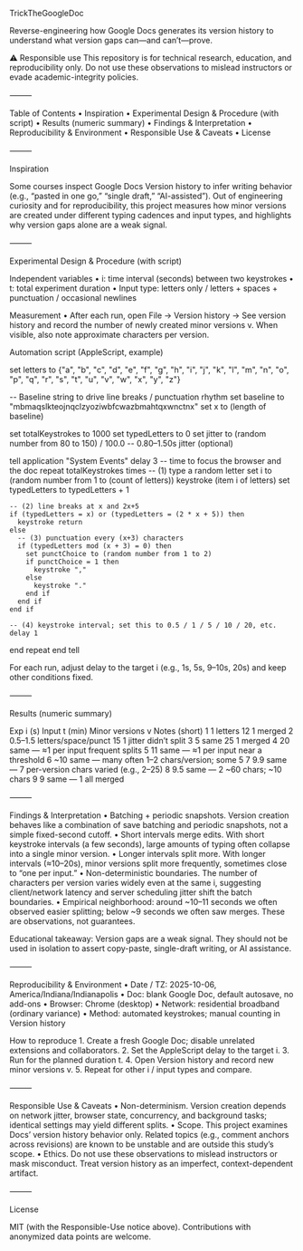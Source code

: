 TrickTheGoogleDoc

Reverse-engineering how Google Docs generates its version history to understand what version gaps can—and can’t—prove.

⚠️ Responsible use
This repository is for technical research, education, and reproducibility only. Do not use these observations to mislead instructors or evade academic-integrity policies.

⸻

Table of Contents
	•	Inspiration
	•	Experimental Design & Procedure (with script)
	•	Results (numeric summary)
	•	Findings & Interpretation
	•	Reproducibility & Environment
	•	Responsible Use & Caveats
	•	License

⸻

Inspiration

Some courses inspect Google Docs Version history to infer writing behavior (e.g., “pasted in one go,” “single draft,” “AI-assisted”). Out of engineering curiosity and for reproducibility, this project measures how minor versions are created under different typing cadences and input types, and highlights why version gaps alone are a weak signal.

⸻

Experimental Design & Procedure (with script)

Independent variables
	•	i: time interval (seconds) between two keystrokes
	•	t: total experiment duration
	•	Input type: letters only / letters + spaces + punctuation / occasional newlines

Measurement
	•	After each run, open File → Version history → See version history and record the number of newly created minor versions v. When visible, also note approximate characters per version.

Automation script (AppleScript, example)

set letters to {"a", "b", "c", "d", "e", "f", "g", "h", "i", "j", "k", "l", "m", "n", "o", "p", "q", "r", "s", "t", "u", "v", "w", "x", "y", "z"}

-- Baseline string to drive line breaks / punctuation rhythm
set baseline to "mbmaqslkteojnqclzyoziwbfcwazbmahtqxwnctnx"
set x to (length of baseline)

set totalKeystrokes to 1000
set typedLetters to 0
set jitter to (random number from 80 to 150) / 100.0 -- 0.80–1.50s jitter (optional)

tell application "System Events"
  delay 3 -- time to focus the browser and the doc
  repeat totalKeystrokes times
    -- (1) type a random letter
    set i to (random number from 1 to (count of letters))
    keystroke (item i of letters)
    set typedLetters to typedLetters + 1

    -- (2) line breaks at x and 2x+5
    if (typedLetters = x) or (typedLetters = (2 * x + 5)) then
      keystroke return
    else
      -- (3) punctuation every (x+3) characters
      if (typedLetters mod (x + 3) = 0) then
        set punctChoice to (random number from 1 to 2)
        if punctChoice = 1 then
          keystroke ","
        else
          keystroke "."
        end if
      end if
    end if

    -- (4) keystroke interval; set this to 0.5 / 1 / 5 / 10 / 20, etc.
    delay 1
  end repeat
end tell

For each run, adjust delay to the target i (e.g., 1s, 5s, 9–10s, 20s) and keep other conditions fixed.

⸻

Results (numeric summary)

Exp	i (s)	Input	t (min)	Minor versions v	Notes (short)
1	1	letters	12	1	merged
2	0.5–1.5	letters/space/punct	15	1	jitter didn’t split
3	5	same	25	1	merged
4	20	same	—	≈1 per input	frequent splits
5	11	same	—	≈1 per input	near a threshold
6	~10	same	—	many	often 1–2 chars/version; some 5
7	9.9	same	—	7	per-version chars varied (e.g., 2–25)
8	9.5	same	—	2	~60 chars; ~10 chars
9	9	same	—	1	all merged


⸻

Findings & Interpretation
	•	Batching + periodic snapshots. Version creation behaves like a combination of save batching and periodic snapshots, not a simple fixed-second cutoff.
	•	Short intervals merge edits. With short keystroke intervals (a few seconds), large amounts of typing often collapse into a single minor version.
	•	Longer intervals split more. With longer intervals (≈10–20s), minor versions split more frequently, sometimes close to “one per input.”
	•	Non-deterministic boundaries. The number of characters per version varies widely even at the same i, suggesting client/network latency and server scheduling jitter shift the batch boundaries.
	•	Empirical neighborhood: around ~10–11 seconds we often observed easier splitting; below ~9 seconds we often saw merges. These are observations, not guarantees.

Educational takeaway: Version gaps are a weak signal. They should not be used in isolation to assert copy-paste, single-draft writing, or AI assistance.

⸻

Reproducibility & Environment
	•	Date / TZ: 2025-10-06, America/Indiana/Indianapolis
	•	Doc: blank Google Doc, default autosave, no add-ons
	•	Browser: Chrome (desktop)
	•	Network: residential broadband (ordinary variance)
	•	Method: automated keystrokes; manual counting in Version history

How to reproduce
	1.	Create a fresh Google Doc; disable unrelated extensions and collaborators.
	2.	Set the AppleScript delay to the target i.
	3.	Run for the planned duration t.
	4.	Open Version history and record new minor versions v.
	5.	Repeat for other i / input types and compare.

⸻

Responsible Use & Caveats
	•	Non-determinism. Version creation depends on network jitter, browser state, concurrency, and background tasks; identical settings may yield different splits.
	•	Scope. This project examines Docs’ version history behavior only. Related topics (e.g., comment anchors across revisions) are known to be unstable and are outside this study’s scope.
	•	Ethics. Do not use these observations to mislead instructors or mask misconduct. Treat version history as an imperfect, context-dependent artifact.

⸻

License

MIT (with the Responsible-Use notice above). Contributions with anonymized data points are welcome.
